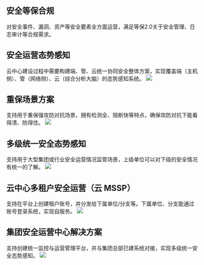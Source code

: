 ## 安全等保合规
对安全事件、漏洞、资产等安全要素全方面运营，满足等保2.0关于安全管理、日志审计等合规需求。

## 安全运营态势感知
云中心建设过程中需要构建端、管、云统一协同安全整体方案，实现覆盖端（主机侧）、管（网络侧）、云（综合分析大脑）的态势感知系统。
![](https://qcloudimg.tencent-cloud.cn/raw/1f3524d2b20a605516f59b28c9c5b352.png)
## 重保场景方案
支持用于重保强攻防对抗场景，拥有检测全、阻断快等特点，确保攻防对抗下能看得清、防得住。
![](https://qcloudimg.tencent-cloud.cn/raw/622ab16a9c25931b666a989622740071.png)

## 多级统一安全态势感知
支持用于大型集团或行业安全运营情况监管场景，上级单位可以对下级的安全情况有统一的了解。
![](https://qcloudimg.tencent-cloud.cn/raw/f564dc82a4e3dd3e6eeda024ca9a130d.png)

## 云中心多租户安全运营（云 MSSP）
支持在平台上创建租户账号，并分发给下属单位/分支等。下属单位、分支能通过账号登录系统，实现自服务。
![](https://qcloudimg.tencent-cloud.cn/raw/799b435c358ae01ac3c3e1c947022cf5.png)

## 集团安全运营中心解决方案
支持创建统一监控与运营管理平台，并与集团总部已建系统对接，实现多级统一安全态势感知。
![](https://qcloudimg.tencent-cloud.cn/raw/da4f1ba8d97a7cc3930272dee4e130c2.png)

